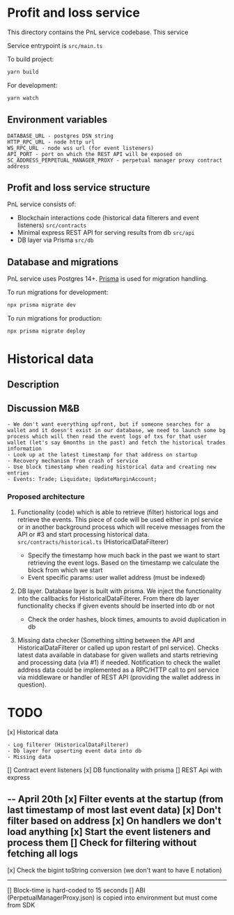 # Profit and loss service

This directory contains the PnL service codebase. This service

Service entrypoint is `src/main.ts`

To build project:

```bash
yarn build
```

For development:

```bash
yarn watch
```

## Environment variables

```
DATABASE_URL - postgres DSN string
HTTP_RPC_URL - node http url
WS_RPC_URL - node wss url (for event listeners)
API_PORT - port on which the REST API will be exposed on
SC_ADDRESS_PERPETUAL_MANAGER_PROXY - perpetual manager proxy contract address
```

## Profit and loss service structure

PnL service consists of:

-   Blockchain interactions code (historical data filterers and event listeners) `src/contracts`
-   Minimal express REST API for serving results from db `src/api`
-   DB layer via Prisma `src/db`

## Database and migrations

PnL service uses Postgres 14+. [Prisma](https://www.prisma.io) is used for migration handling.

To run migrations for development:

```bash
npx prisma migrate dev
```

To run migrations for production:

```bash
npx prisma migrate deploy
```

# Historical data

## Description

## Discussion M&B

    - We don't want everything upfront, but if someone searches for a wallet and it doesn't exist in our database, we need to launch some bg process which will then read the event logs of txs for that user wallet (let's say 6months in the past) and fetch the historical trades information
    - Look up at the latest timestamp for that address on startup
    - Recovery mechanism from crash of service
    - Use block timestamp when reading historical data and creating new entries
    - Events: Trade; Liquidate; UpdateMarginAccount;

### Proposed architecture

1. Functionality (code) which is able to retrieve (filter) historical logs and
   retrieve the events. This piece of code will be used either in pnl service or
   in another background process which will receive messages from the API or #3
   and start processing historical data. `src/contracts/historical.ts`
   (HistoricalDataFilterer)

    - Specify the timestamp how much back in the past we want to start
      retrieving the event logs. Based on the timestamp we calculate the block
      from which we start
    - Event specific params: user wallet address (must be indexed)

2. DB layer. Database layer is built with prisma. We inject the functionality
   into the callbacks for HistoricalDataFilterer. From there db layer
   functionality checks if given events should be inserted into db or not

    - Check the order hashes, block times, amounts to avoid duplication in db

3. Missing data checker (Something sitting between the API and
   HistoricalDataFilterer or called up upon restart of pnl service). Checks
   latest data available in database for given wallets and starts retrieving and
   processing data (via #1) if needed. Notification to check the wallet address
   data could be implemented as a RPC/HTTP call to pnl service via middleware or
   handler of REST API (providing the wallet address in question).

# TODO

[x] Historical data

    - Log filterer (HistoricalDataFilterer)
    - Db layer for upserting event data into db
    - Missing data

[] Contract event listeners
[x] DB functionality with prisma
[] REST Api with express

-- April 20th
[x] Filter events at the startup (from last timestamp of most last event data)
[x] Don't filter based on address
[x] On handlers we don't load anything
[x] Start the event listeners and process them
[] Check for filtering without fetching all logs
--
[x] Check the bigint toString conversion (we don't want to have E notation)

---

[] Block-time is hard-coded to 15 seconds
[] ABI (PerpetualManagerProxy.json) is copied into environment but must come from SDK
